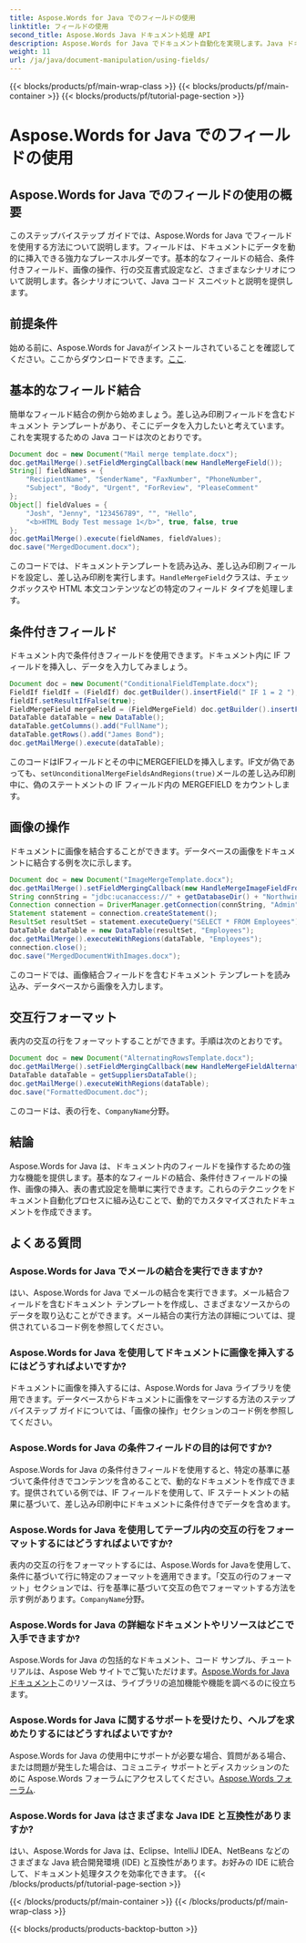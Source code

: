 ```yaml
---
title: Aspose.Words for Java でのフィールドの使用
linktitle: フィールドの使用
second_title: Aspose.Words Java ドキュメント処理 API
description: Aspose.Words for Java でドキュメント自動化を実現します。Java ドキュメントで画像を結合、フォーマット、挿入する方法を学びます。効率的なドキュメント処理のための包括的なガイドとコード例。
weight: 11
url: /ja/java/document-manipulation/using-fields/
---
```


{{< blocks/products/pf/main-wrap-class >}}
{{< blocks/products/pf/main-container >}}
{{< blocks/products/pf/tutorial-page-section >}}

# Aspose.Words for Java でのフィールドの使用

 
## Aspose.Words for Java でのフィールドの使用の概要

このステップバイステップ ガイドでは、Aspose.Words for Java でフィールドを使用する方法について説明します。フィールドは、ドキュメントにデータを動的に挿入できる強力なプレースホルダーです。基本的なフィールドの結合、条件付きフィールド、画像の操作、行の交互書式設定など、さまざまなシナリオについて説明します。各シナリオについて、Java コード スニペットと説明を提供します。

## 前提条件

始める前に、Aspose.Words for Javaがインストールされていることを確認してください。ここからダウンロードできます。[ここ](https://releases.aspose.com/words/java/).

## 基本的なフィールド結合

簡単なフィールド結合の例から始めましょう。差し込み印刷フィールドを含むドキュメント テンプレートがあり、そこにデータを入力したいと考えています。これを実現するための Java コードは次のとおりです。

```java
Document doc = new Document("Mail merge template.docx");
doc.getMailMerge().setFieldMergingCallback(new HandleMergeField());
String[] fieldNames = {
    "RecipientName", "SenderName", "FaxNumber", "PhoneNumber",
    "Subject", "Body", "Urgent", "ForReview", "PleaseComment"
};
Object[] fieldValues = {
    "Josh", "Jenny", "123456789", "", "Hello",
    "<b>HTML Body Test message 1</b>", true, false, true
};
doc.getMailMerge().execute(fieldNames, fieldValues);
doc.save("MergedDocument.docx");
```

このコードでは、ドキュメントテンプレートを読み込み、差し込み印刷フィールドを設定し、差し込み印刷を実行します。`HandleMergeField`クラスは、チェックボックスや HTML 本文コンテンツなどの特定のフィールド タイプを処理します。

## 条件付きフィールド

ドキュメント内で条件付きフィールドを使用できます。ドキュメント内に IF フィールドを挿入し、データを入力してみましょう。

```java
Document doc = new Document("ConditionalFieldTemplate.docx");
FieldIf fieldIf = (FieldIf) doc.getBuilder().insertField(" IF 1 = 2 ");
fieldIf.setResultIfFalse(true);
FieldMergeField mergeField = (FieldMergeField) doc.getBuilder().insertField(" MERGEFIELD FullName ");
DataTable dataTable = new DataTable();
dataTable.getColumns().add("FullName");
dataTable.getRows().add("James Bond");
doc.getMailMerge().execute(dataTable);
```

このコードはIFフィールドとその中にMERGEFIELDを挿入します。IF文が偽であっても、`setUnconditionalMergeFieldsAndRegions(true)`メールの差し込み印刷中に、偽のステートメントの IF フィールド内の MERGEFIELD をカウントします。

## 画像の操作

ドキュメントに画像を結合することができます。データベースの画像をドキュメントに結合する例を次に示します。

```java
Document doc = new Document("ImageMergeTemplate.docx");
doc.getMailMerge().setFieldMergingCallback(new HandleMergeImageFieldFromBlob());
String connString = "jdbc:ucanaccess://" + getDatabaseDir() + "Northwind.mdb";
Connection connection = DriverManager.getConnection(connString, "Admin", "");
Statement statement = connection.createStatement();
ResultSet resultSet = statement.executeQuery("SELECT * FROM Employees");
DataTable dataTable = new DataTable(resultSet, "Employees");
doc.getMailMerge().executeWithRegions(dataTable, "Employees");
connection.close();
doc.save("MergedDocumentWithImages.docx");
```

このコードでは、画像結合フィールドを含むドキュメント テンプレートを読み込み、データベースから画像を入力します。

## 交互行フォーマット

表内の交互の行をフォーマットすることができます。手順は次のとおりです。

```java
Document doc = new Document("AlternatingRowsTemplate.docx");
doc.getMailMerge().setFieldMergingCallback(new HandleMergeFieldAlternatingRows());
DataTable dataTable = getSuppliersDataTable();
doc.getMailMerge().executeWithRegions(dataTable);
doc.save("FormattedDocument.doc");
```

このコードは、表の行を、`CompanyName`分野。

## 結論

Aspose.Words for Java は、ドキュメント内のフィールドを操作するための強力な機能を提供します。基本的なフィールドの結合、条件付きフィールドの操作、画像の挿入、表の書式設定を簡単に実行できます。これらのテクニックをドキュメント自動化プロセスに組み込むことで、動的でカスタマイズされたドキュメントを作成できます。

## よくある質問

### Aspose.Words for Java でメールの結合を実行できますか?

はい、Aspose.Words for Java でメールの結合を実行できます。メール結合フィールドを含むドキュメント テンプレートを作成し、さまざまなソースからのデータを取り込むことができます。メール結合の実行方法の詳細については、提供されているコード例を参照してください。

### Aspose.Words for Java を使用してドキュメントに画像を挿入するにはどうすればよいですか?

ドキュメントに画像を挿入するには、Aspose.Words for Java ライブラリを使用できます。データベースからドキュメントに画像をマージする方法のステップバイステップ ガイドについては、「画像の操作」セクションのコード例を参照してください。

### Aspose.Words for Java の条件フィールドの目的は何ですか?

Aspose.Words for Java の条件付きフィールドを使用すると、特定の基準に基づいて条件付きでコンテンツを含めることで、動的なドキュメントを作成できます。提供されている例では、IF フィールドを使用して、IF ステートメントの結果に基づいて、差し込み印刷中にドキュメントに条件付きでデータを含めます。

### Aspose.Words for Java を使用してテーブル内の交互の行をフォーマットするにはどうすればよいですか?

表内の交互の行をフォーマットするには、Aspose.Words for Javaを使用して、条件に基づいて行に特定のフォーマットを適用できます。「交互の行のフォーマット」セクションでは、行を基準に基づいて交互の色でフォーマットする方法を示す例があります。`CompanyName`分野。

### Aspose.Words for Java の詳細なドキュメントやリソースはどこで入手できますか?

 Aspose.Words for Java の包括的なドキュメント、コード サンプル、チュートリアルは、Aspose Web サイトでご覧いただけます。[Aspose.Words for Java ドキュメント](https://reference.aspose.com/words/java/)このリソースは、ライブラリの追加機能や機能を調べるのに役立ちます。

### Aspose.Words for Java に関するサポートを受けたり、ヘルプを求めたりするにはどうすればよいですか?

 Aspose.Words for Java の使用中にサポートが必要な場合、質問がある場合、または問題が発生した場合は、コミュニティ サポートとディスカッションのために Aspose.Words フォーラムにアクセスしてください。[Aspose.Words フォーラム](https://forum.aspose.com/c/words).

### Aspose.Words for Java はさまざまな Java IDE と互換性がありますか?

はい、Aspose.Words for Java は、Eclipse、IntelliJ IDEA、NetBeans などのさまざまな Java 統合開発環境 (IDE) と互換性があります。お好みの IDE に統合して、ドキュメント処理タスクを効率化できます。
{{< /blocks/products/pf/tutorial-page-section >}}

{{< /blocks/products/pf/main-container >}}
{{< /blocks/products/pf/main-wrap-class >}}

{{< blocks/products/products-backtop-button >}}
